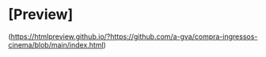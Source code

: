 # [Preview]
(https://htmlpreview.github.io/?https://github.com/a-gva/compra-ingressos-cinema/blob/main/index.html)
